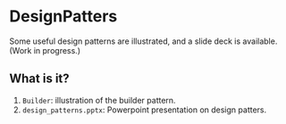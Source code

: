 # DesignPatters
Some useful design patterns are illustrated, and a slide deck is available.
(Work in progress.)

## What is it?
1. `Builder`: illustration of the builder pattern.
1. `design_patterns.pptx`: Powerpoint presentation on design patters.
